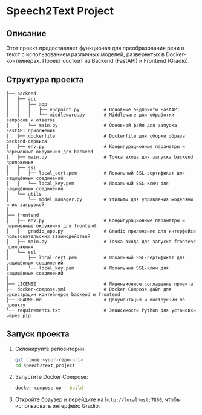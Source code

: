 # Speech2Text Project

## Описание

Этот проект предоставляет функционал для преобразования речи в текст с использованием различных моделей, развернутых в Docker-контейнерах. Проект состоит из Backend (FastAPI) и Frontend (Gradio).

## Структура проекта

```
├── backend
│   ├── api
│   │   ├── app
│   │   │   ├── endpoint.py         # Основные эндпоинты FastAPI
│   │   │   └── middleware.py       # Middleware для обработки запросов и ответов
│   │   └── main.py                 # Основной файл для запуска FastAPI приложения
│   ├── dockerfile                  # Dockerfile для сборки образа backend-сервиса
│   ├── env.py                      # Конфигурационные параметры и переменные окружения для backend
│   ├── main.py                     # Точка входа для запуска backend приложения
│   ├── ssl
│   │   ├── local_cert.pem          # Локальный SSL-сертификат для защищённых соединений
│   │   └── local_key.pem           # Локальный SSL-ключ для защищённых соединений
│   └── utils
│       └── model_manager.py        # Утилиты для управления моделями и их загрузкой
│      
├── frontend
│   ├── env.py                      # Конфигурационные параметры и переменные окружения для frontend
│   ├── gradio_app.py               # Gradio приложение для интерфейса пользовательских взаимодействий
│   ├── main.py                     # Точка входа для запуска frontend приложения
│   └── ssl
│       ├── local_cert.pem          # Локальный SSL-сертификат для защищённых соединений
│       └── local_key.pem           # Локальный SSL-ключ для защищённых соединений
│   
├── LICENSE                         # Лицензионное соглашение проекта
├── docker-compose.yml              # Docker Compose файл для оркестрации контейнеров backend и frontend
├── README.md                       # Документация и инструкции по проекту
└── requirements.txt                # Зависимости Python для установки через pip

```

## Запуск проекта

1. Склонируйте репозиторий:
    ```bash
    git clone <your-repo-url>
    cd speech2text_project
    ```

2. Запустите Docker Compose:
    ```bash
    docker-compose up --build
    ```

3. Откройте браузер и перейдите на `http://localhost:7860`, чтобы использовать интерфейс Gradio.
